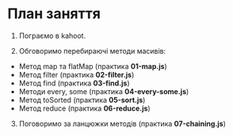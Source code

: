 # План заняття

1. Пограємо в kahoot.

2. Обговоримо перебираючі методи масивів:

- Метод map та flatMap (практика **01-map.js**)
- Метод filter (практика **02-filter.js**)
- Метод find (практика **03-find.js**)
- Методи every, some (практика **04-every-some.js**)
- Метод toSorted (практика **05-sort.js**)
- Метод reduce (практика **06-reduce.js**)

3. Поговоримо за ланцюжки методів (практика **07-chaining.js**)
